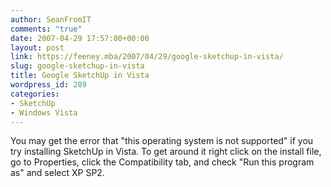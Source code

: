 ```yaml
---
author: SeanFromIT
comments: "true"
date: 2007-04-29 17:57:00+00:00
layout: post
link: https://feeney.mba/2007/04/29/google-sketchup-in-vista/
slug: google-sketchup-in-vista
title: Google SketchUp in Vista
wordpress_id: 289
categories:
- SketchUp
- Windows Vista
---
```


You may get the error that "this operating system is not supported" if you try installing SketchUp in Vista. To get around it right click on the install file, go to Properties, click the Compatibility tab, and check "Run this program as" and select XP SP2.
